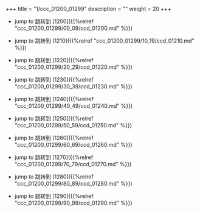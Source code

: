+++
title = "1/ccc_01200_01299"
description = ""
weight = 20
+++

* jump to 跳转到 [1200]({{%relref "ccc_01200_01299/00_09/ccd_01200.md" %}})

* jump to 跳转到 [1210]({{%relref "ccc_01200_01299/10_19/ccd_01210.md" %}})

* jump to 跳转到 [1220]({{%relref "ccc_01200_01299/20_29/ccd_01220.md" %}})

* jump to 跳转到 [1230]({{%relref "ccc_01200_01299/30_39/ccd_01230.md" %}})

* jump to 跳转到 [1240]({{%relref "ccc_01200_01299/40_49/ccd_01240.md" %}})

* jump to 跳转到 [1250]({{%relref "ccc_01200_01299/50_59/ccd_01250.md" %}})

* jump to 跳转到 [1260]({{%relref "ccc_01200_01299/60_69/ccd_01260.md" %}})

* jump to 跳转到 [1270]({{%relref "ccc_01200_01299/70_79/ccd_01270.md" %}})

* jump to 跳转到 [1280]({{%relref "ccc_01200_01299/80_89/ccd_01280.md" %}})

* jump to 跳转到 [1290]({{%relref "ccc_01200_01299/90_99/ccd_01290.md" %}})

